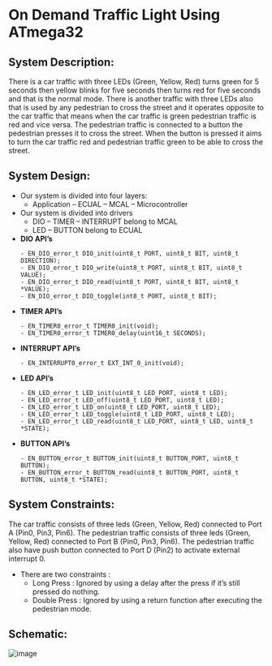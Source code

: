 # On Demand Traffic Light Using ATmega32
## System Description:
There is a car traffic with three LEDs (Green, Yellow, Red) turns green for 5 seconds then
yellow blinks for five seconds then turns red for five seconds and that is the normal mode.
There is another traffic with three LEDs also that is used by any pedestrian to cross the
street and it operates opposite to the car traffic that means when the car traffic is green
pedestrian traffic is red and vice versa. The pedestrian traffic is connected to a button the
pedestrian presses it to cross the street. When the button is pressed it aims to turn the car
traffic red and pedestrian traffic green to be able to cross the street.
## System Design:
- Our system is divided into four layers:
  - Application – ECUAL – MCAL – Microcontroller
- Our system is divided into drivers
  - DIO – TIMER – INTERRUPT belong to MCAL
  - LED – BUTTON belong to ECUAL
- **DIO API’s**
  ```
  - EN_DIO_error_t DIO_init(uint8_t PORT, uint8_t BIT, uint8_t DIRECTION);
  - EN_DIO_error_t DIO_write(uint8_t PORT, uint8_t BIT, uint8_t VALUE);
  - EN_DIO_error_t DIO_read(uint8_t PORT, uint8_t BIT, uint8_t *VALUE);
  - EN_DIO_error_t DIO_toggle(int8_t PORT, uint8_t BIT);
  ```
- **TIMER API’s**
  ```
  - EN_TIMER0_error_t TIMER0_init(void);
  - EN_TIMER0_error_t TIMER0_delay(uint16_t SECONDS);
  ```
- **INTERRUPT API’s**
  ```
  - EN_INTERRUPT0_error_t EXT_INT_0_init(void);
  ```
- **LED API’s**
  ```
  - EN_LED_error_t LED_init(uint8_t LED_PORT, uint8_t LED);
  - EN_LED_error_t LED_off(uint8_t LED_PORT, uint8_t LED);
  - EN_LED_error_t LED_on(uint8_t LED_PORT, uint8_t LED);
  - EN_LED_error_t LED_toggle(uint8_t LED_PORT, uint8_t LED);
  - EN_LED_error_t LED_read(uint8_t LED_PORT, uint8_t LED, uint8_t *STATE);
  ```
- **BUTTON API’s**
  ```
  - EN_BUTTON_error_t BUTTON_init(uint8_t BUTTON_PORT, uint8_t BUTTON);
  - EN_BUTTON_error_t BUTTON_read(uint8_t BUTTON_PORT, uint8_t BUTTON, uint8_t *STATE);
  ```
## System Constraints:
The car traffic consists of three leds (Green, Yellow, Red) connected to Port A (Pin0, Pin3,
Pin6). The pedestrian traffic consists of three leds (Green, Yellow, Red) connected to Port
B (Pin0, Pin3, Pin6). The pedestrian traffic also have push button connected to Port D
(Pin2) to activate external interrupt 0.
- There are two constraints :
  - Long Press : Ignored by using a delay after the press if it’s still pressed do nothing.
  - Double Press : Ignored by using a return function after executing the pedestrian mode.
## Schematic:
![image](https://github.com/kshaker97/On_Demand_Traffic_Light/assets/145481109/299df320-2246-4da2-9413-56c2d06b2f29)
